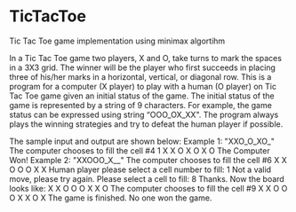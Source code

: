 # TicTacToe
Tic Tac Toe game implementation using minimax algortihm

In a Tic Tac Toe game two players, X and O, take turns to mark the spaces in a 3X3
grid. The winner will be the player who first succeeds in placing three of his/her marks in a
horizontal, vertical, or diagonal row.
This is a program for a computer (X player) to play with a human (O player) on Tic Tac Toe
game given an initial status of the game. The initial status of the game is represented
by a string of 9 characters. 
For example, the game status can be expressed using string “OOO_OX_XX". The program always 
plays the winning strategies and try to defeat the human player if possible.

The sample input and output are shown below:
Example 1:
"XXO_O_XO_"
The computer chooses to fill the cell #4
1
X X O
X O
X O
The Computer Won!
Example 2: 
"XXOOO_X__"
The computer chooses to fill the cell #6
X X O
O O X
X
Human player please select a cell number to fill: 1
Not a valid move, please try again. Please select a cell to fill: 8
Thanks. Now the board looks like:
X X O
O O X
X O
The computer chooses to fill the cell #9
X X O
O O X
X O X
The game is finished. No one won the game.
